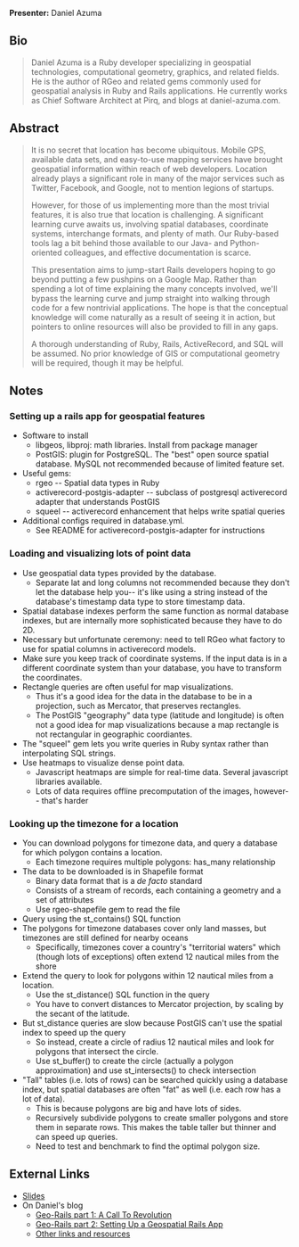 **Presenter:** Daniel Azuma

## Bio

> Daniel Azuma is a Ruby developer specializing in geospatial technologies, computational geometry, graphics, and related fields. He is the author of RGeo and related gems commonly used for geospatial analysis in Ruby and Rails applications. He currently works as Chief Software Architect at Pirq, and blogs at daniel-azuma.com.

## Abstract

> It is no secret that location has become ubiquitous. Mobile GPS, available data sets, and easy-to-use mapping services have brought geospatial information within reach of web developers. Location already plays a significant role in many of the major services such as Twitter, Facebook, and Google, not to mention legions of startups.
>
> However, for those of us implementing more than the most trivial features, it is also true that location is challenging. A significant learning curve awaits us, involving spatial databases, coordinate systems, interchange formats, and plenty of math. Our Ruby-based tools lag a bit behind those available to our Java- and Python-oriented colleagues, and effective documentation is scarce.
>
> This presentation aims to jump-start Rails developers hoping to go beyond putting a few pushpins on a Google Map. Rather than spending a lot of time explaining the many concepts involved, we'll bypass the learning curve and jump straight into walking through code for a few nontrivial applications. The hope is that the conceptual knowledge will come naturally as a result of seeing it in action, but pointers to online resources will also be provided to fill in any gaps.
>
> A thorough understanding of Ruby, Rails, ActiveRecord, and SQL will be assumed. No prior knowledge of GIS or computational geometry will be required, though it may be helpful.

## Notes

### Setting up a rails app for geospatial features

* Software to install
    * libgeos, libproj: math libraries. Install from package manager
    * PostGIS: plugin for PostgreSQL. The "best" open source spatial database. MySQL not recommended because of limited feature set.
* Useful gems:
    * rgeo -- Spatial data types in Ruby
    * activerecord-postgis-adapter -- subclass of postgresql activerecord adapter that understands PostGIS
    * squeel -- activerecord enhancement that helps write spatial queries
* Additional configs required in database.yml.
    * See README for activerecord-postgis-adapter for instructions

### Loading and visualizing lots of point data

* Use geospatial data types provided by the database.
    * Separate lat and long columns not recommended because they don't let the database help you-- it's like using a string instead of the database's timestamp data type to store timestamp data.
* Spatial database indexes perform the same function as normal database indexes, but are internally more sophisticated because they have to do 2D.
* Necessary but unfortunate ceremony: need to tell RGeo what factory to use for spatial columns in activerecord models.
* Make sure you keep track of coordinate systems. If the input data is in a different coordinate system than your database, you have to transform the coordinates.
* Rectangle queries are often useful for map visualizations.
    * Thus it's a good idea for the data in the database to be in a projection, such as Mercator, that preserves rectangles.
    * The PostGIS "geography" data type (latitude and longitude) is often not a good idea for map visualizations because a map rectangle is not rectangular in geographic coordiantes.
* The "squeel" gem lets you write queries in Ruby syntax rather than interpolating SQL strings.
* Use heatmaps to visualize dense point data.
    * Javascript heatmaps are simple for real-time data. Several javascript libraries available.
    * Lots of data requires offline precomputation of the images, however-- that's harder

### Looking up the timezone for a location

* You can download polygons for timezone data, and query a database for which polygon contains a location.
    * Each timezone requires multiple polygons: has_many relationship
* The data to be downloaded is in Shapefile format
    * Binary data format that is a *de facto* standard
    * Consists of a stream of records, each containing a geometry and a set of attributes
    * Use rgeo-shapefile gem to read the file
* Query using the st_contains() SQL function
* The polygons for timezone databases cover only land masses, but timezones are still defined for nearby oceans
    * Specifically, timezones cover a country's "territorial waters" which (though lots of exceptions) often extend 12 nautical miles from the shore
* Extend the query to look for polygons within 12 nautical miles from a location.
    * Use the st_distance() SQL function in the query
    * You have to convert distances to Mercator projection, by scaling by the secant of the latitude.
* But st_distance queries are slow because PostGIS can't use the spatial index to speed up the query
    * So instead, create a circle of radius 12 nautical miles and look for polygons that intersect the circle.
    * Use st_buffer() to create the circle (actually a polygon approximation) and use st_intersects() to check intersection
* "Tall" tables (i.e. lots of rows) can be searched quickly using a database index, but spatial databases are often "fat" as well (i.e. each row has a lot of data).
    * This is because polygons are big and have lots of sides.
    * Recursively subdivide polygons to create smaller polygons and store them in separate rows. This makes the table taller but thinner and can speed up queries.
    * Need to test and benchmark to find the optimal polygon size.

## External Links

* [Slides](http://speakerdeck.com/u/dazuma/p/getting-down-to-earth-geospatial-analysis-with-rails)
* On Daniel's blog
    * [Geo-Rails part 1: A Call To Revolution](http://www.daniel-azuma.com/blog/archives/60)
    * [Geo-Rails part 2: Setting Up a Geospatial Rails App](http://www.daniel-azuma.com/blog/archives/69)
    * [Other links and resources](http://daniel-azuma.com/railsconf2012)